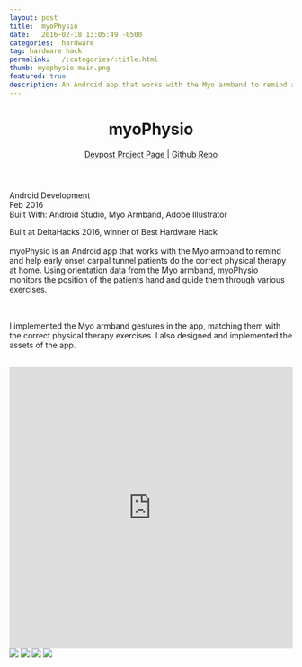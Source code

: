 ```yaml
---
layout: post
title:  myoPhysio
date:   2016-02-18 13:05:49 -0500
categories:  hardware
tag: hardware hack
permalink:   /:categories/:title.html
thumb: myophysio-main.png
featured: true
description: An Android app that works with the Myo armband to remind and help early onset carpal tunnel patients do the correct physical therapy at home
---
```


<div class="description">
	<header class="post-header">
    <h1 class="post-title" itemprop="name headline">myoPhysio</h1>
    <a href="http://devpost.com/software/myophysio" target="_blank"> Devpost Project Page </a> | <a href="https://github.com/achusuresh2/myoPhysio" target="_blank"> Github Repo </a>
  </header>
	<div class="details">
		Android Development
		<br>
		Feb 2016
		<br>
		Built With: Android Studio, Myo Armband, Adobe Illustrator
		<br>
	</div>

Built at DeltaHacks 2016, winner of Best Hardware Hack
<br><br>
myoPhysio is an Android app that works with the Myo armband to remind and help early onset carpal tunnel patients do the correct physical therapy at home. Using orientation data from the Myo armband, myoPhysio monitors the position of the patients hand and guide them through various exercises.

<br><br>
I implemented the Myo armband gestures in the app, matching them with the correct physical therapy exercises. I also designed and implemented the assets of the app. 

<br>




</div>
<div class="images">
	<iframe width="100%" height="500" src="https://www.youtube.com/embed/mmZpuqRKxdE" frameborder="0" allowfullscreen></iframe>
	<img src="http://orig00.deviantart.net/4965/f/2016/086/0/b/gallery_by_eexie-d9wo694.jpg">
	<img src="http://orig00.deviantart.net/f6dc/f/2016/118/f/d/myophysio_main_by_eexie-da0k70e.jpg">
	<img src="http://orig11.deviantart.net/9054/f/2016/086/7/7/gallery__1__by_eexie-d9wo69e.jpg">
	<img src="http://orig00.deviantart.net/444d/f/2016/086/9/6/gallery__2__by_eexie-d9wo69a.jpg">
</div>
<!-- {% highlight ruby %}
def print_hi(name)
  puts "Hi, #{name}"
end
print_hi('Tom')
#=> prints 'Hi, Tom' to STDOUT.
{% endhighlight %} -->


